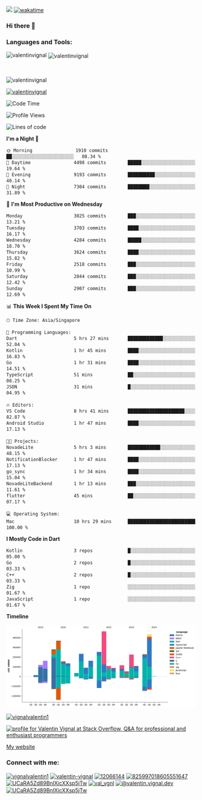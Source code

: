 
![](https://komarev.com/ghpvc/?username=valentinvignal&label=Profile%20views&color=0e75b6&style=flat)
[![wakatime](https://wakatime.com/badge/user/a700230c-ba51-4378-8fbc-fbcb542401ed.svg)](https://wakatime.com/@a700230c-ba51-4378-8fbc-fbcb542401ed)

### Hi there 👋

<h3 align="left">Languages and Tools:</h3>


<p><img align="left" src="https://github-readme-stats.vercel.app/api?username=ValentinVignal&count_private=true&show_icons=true&theme=dark" alt="valentinvignal" /></p>

<p>&nbsp;<img align="center" src="https://github-readme-stats.vercel.app/api/top-langs/?username=ValentinVignal&hide=jupyter%20notebook&layout=compact&theme=dark" alt="valentinvignal" /></p>

<br/>

<p><img align="center" src="https://github-readme-streak-stats.herokuapp.com/?user=valentinvignal&theme=dark" alt="valentinvignal" /></p>


<p align="left"> <a href="https://github.com/ryo-ma/github-profile-trophy"><img src="https://github-profile-trophy.vercel.app/?username=valentinvignal&theme=darkhub" alt="valentinvignal" /></a> </p>

<!--START_SECTION:waka-->
![Code Time](http://img.shields.io/badge/Code%20Time-2%2C729%20hrs%2043%20mins-blue)

![Profile Views](http://img.shields.io/badge/Profile%20Views-0-blue)

![Lines of code](https://img.shields.io/badge/From%20Hello%20World%20I%27ve%20Written-3.8%20million%20lines%20of%20code-blue)

**I'm a Night 🦉** 

```text
🌞 Morning                1910 commits        ██░░░░░░░░░░░░░░░░░░░░░░░   08.34 % 
🌆 Daytime                4498 commits        █████░░░░░░░░░░░░░░░░░░░░   19.64 % 
🌃 Evening                9193 commits        ██████████░░░░░░░░░░░░░░░   40.14 % 
🌙 Night                  7304 commits        ████████░░░░░░░░░░░░░░░░░   31.89 % 
```
📅 **I'm Most Productive on Wednesday** 

```text
Monday                   3025 commits        ███░░░░░░░░░░░░░░░░░░░░░░   13.21 % 
Tuesday                  3703 commits        ████░░░░░░░░░░░░░░░░░░░░░   16.17 % 
Wednesday                4284 commits        █████░░░░░░░░░░░░░░░░░░░░   18.70 % 
Thursday                 3624 commits        ████░░░░░░░░░░░░░░░░░░░░░   15.82 % 
Friday                   2518 commits        ███░░░░░░░░░░░░░░░░░░░░░░   10.99 % 
Saturday                 2844 commits        ███░░░░░░░░░░░░░░░░░░░░░░   12.42 % 
Sunday                   2907 commits        ███░░░░░░░░░░░░░░░░░░░░░░   12.69 % 
```


📊 **This Week I Spent My Time On** 

```text
🕑︎ Time Zone: Asia/Singapore

💬 Programming Languages: 
Dart                     5 hrs 27 mins       █████████████░░░░░░░░░░░░   52.04 % 
Kotlin                   1 hr 45 mins        ████░░░░░░░░░░░░░░░░░░░░░   16.83 % 
Go                       1 hr 31 mins        ████░░░░░░░░░░░░░░░░░░░░░   14.51 % 
TypeScript               51 mins             ██░░░░░░░░░░░░░░░░░░░░░░░   08.25 % 
JSON                     31 mins             █░░░░░░░░░░░░░░░░░░░░░░░░   04.95 % 

🔥 Editors: 
VS Code                  8 hrs 41 mins       █████████████████████░░░░   82.87 % 
Android Studio           1 hr 47 mins        ████░░░░░░░░░░░░░░░░░░░░░   17.13 % 

🐱‍💻 Projects: 
NovadeLite               5 hrs 3 mins        ████████████░░░░░░░░░░░░░   48.15 % 
NotificationBlocker      1 hr 47 mins        ████░░░░░░░░░░░░░░░░░░░░░   17.13 % 
go_sync                  1 hr 34 mins        ████░░░░░░░░░░░░░░░░░░░░░   15.04 % 
NovadeLiteBackend        1 hr 13 mins        ███░░░░░░░░░░░░░░░░░░░░░░   11.61 % 
flutter                  45 mins             ██░░░░░░░░░░░░░░░░░░░░░░░   07.17 % 

💻 Operating System: 
Mac                      10 hrs 29 mins      █████████████████████████   100.00 % 
```

**I Mostly Code in Dart** 

```text
Kotlin                   3 repos             █░░░░░░░░░░░░░░░░░░░░░░░░   05.00 % 
Go                       2 repos             █░░░░░░░░░░░░░░░░░░░░░░░░   03.33 % 
C++                      2 repos             █░░░░░░░░░░░░░░░░░░░░░░░░   03.33 % 
Zig                      1 repo              ░░░░░░░░░░░░░░░░░░░░░░░░░   01.67 % 
JavaScript               1 repo              ░░░░░░░░░░░░░░░░░░░░░░░░░   01.67 % 
```



**Timeline**

![Lines of Code chart](https://raw.githubusercontent.com/ValentinVignal/ValentinVignal/main/assets/bar_graph.png)


<!--END_SECTION:waka-->

<p align="left"> <a href="https://twitter.com/vignalvalentin1" target="blank"><img src="https://img.shields.io/twitter/follow/vignalvalentin1?logo=twitter" alt="vignalvalentin1" /></a> </p>

<a href="https://stackoverflow.com/users/12066144/valentin-vignal"><img src="https://stackexchange.com/users/flair/16694563.png?theme=dark" width="208" height="58" alt="profile for Valentin Vignal at Stack Overflow, Q&amp;A for professional and enthusiast programmers" title="profile for Valentin Vignal at Stack Overflow, Q&amp;A for professional and enthusiast programmers"></a>

[My website](https://valentinvignal.github.io/portfolio/)

<h3 align="left">Connect with me:</h3>
<p align="left">
<a href="https://twitter.com/vignalvalentin1" target="blank"><img align="center" src="https://raw.githubusercontent.com/rahuldkjain/github-profile-readme-generator/master/src/images/icons/Social/twitter.svg" alt="vignalvalentin1" height="30" width="40" /></a>
<a href="https://linkedin.com/in/valentin-vignal" target="blank"><img align="center" src="https://raw.githubusercontent.com/rahuldkjain/github-profile-readme-generator/master/src/images/icons/Social/linked-in-alt.svg" alt="valentin-vignal" height="30" width="40" /></a>
<a href="https://stackoverflow.com/users/12066144" target="blank"><img align="center" src="https://raw.githubusercontent.com/rahuldkjain/github-profile-readme-generator/master/src/images/icons/Social/stack-overflow.svg" alt="12066144" height="30" width="40" /></a>
<a href="https://discordapp.com/users/825997018605551647" target="blank"><img align="center" src="https://raw.githubusercontent.com/rahuldkjain/github-profile-readme-generator/master/src/images/icons/Social/discord.svg" alt="825997018605551647" height="30" width="40" /></a>
<a href="https://www.reddit.com/user/ValentinVignal" target="blank"><img align="center" src="https://raw.githubusercontent.com/rahuldkjain/github-profile-readme-generator/master/src/images/icons/Social/reddit.svg" alt="UCaRA5Zd89BnlXicXXsp5jTw" height="30" width="40" /></a>
<a href="https://instagram.com/valentin_vignal" target="blank"><img align="center" src="https://raw.githubusercontent.com/rahuldkjain/github-profile-readme-generator/master/src/images/icons/Social/instagram.svg" alt="val_vgnl" height="30" width="40" /></a>
<a href="https://medium.com/@valentin.vignal.dev" target="blank"><img align="center" src="https://raw.githubusercontent.com/rahuldkjain/github-profile-readme-generator/master/src/images/icons/Social/medium.svg" alt="@valentin.vignal.dev" height="30" width="40" /></a>
<a href="https://www.youtube.com/channel/UCaRA5Zd89BnlXicXXsp5jTw" target="blank"><img align="center" src="https://raw.githubusercontent.com/rahuldkjain/github-profile-readme-generator/master/src/images/icons/Social/youtube.svg" alt="UCaRA5Zd89BnlXicXXsp5jTw" height="30" width="40" /></a>
</p>


